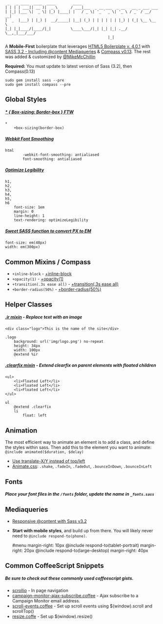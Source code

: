
     _   _ ____  ____  ____        ____                                    
    | | | | ___|| __ )|  _ \      / ___|___  _ __ ___  _ __   __ _ ___ ___ 
    | |_| |___ \|  _ \| |_) |____| |   / _ \| '_ ` _ \| '_ \ / _` / __/ __|
    |  _  |___) | |_) |  __/_____| |__| (_) | | | | | | |_) | (_| \__ \__ \
    |_| |_|____/|____/|_|         \____\___/|_| |_| |_| .__/ \__,_|___/___/
                                                   |_|                  
    
A **Mobile-First** boilerplate that leverages [HTML5 Boilerplate v. 4.0.1](http://html5boilerplate.com) with [SASS 3.2 - Including @content Mediaqueries](http://sass-lang.com/) & [Compass v0.13](http://compass-style.org/).
The rest was added & customized by [@MikeMcChillin](https://twitter.com/mikemcchillin)

**Required:** 
You must update to latest version of Sass (3.2), then Compass(0.13)

    sudo gem install sass --pre
    sudo gem install compass --pre


## Global Styles
##### [* { Box-sizing: Border-box } FTW](http://paulirish.com/2012/box-sizing-border-box-ftw/)

    *
        +box-sizing(border-box)

##### [Webkit Font Smoothing](http://maxvoltar.com/archive/-webkit-font-smoothing)

    html
            -webkit-font-smoothing: antialiased
            font-smoothing: antialiased

##### [Optimize Legibility](http://www.usabilitypost.com/2012/11/06/optimize-legibility/)

    h1,
    h2,
    h3,
    h4,
    h5,
    h6
        font-size: 1em
        margin: 0
        line-height: 1
        text-rendering: optimizeLegibility


##### [Sweet SASS function to convert PX to EM](http://www.pjmccormick.com/sweet-sass-function-convert-px-em)

    font-size: em(48px)
    width: em(300px)


## Common Mixins / Compass

* `+inline-block` - [+inline-block](http://compass-style.org/reference/compass/css3/inline_block/)
* `+opacity(1)` - [+opacity(1)](http://compass-style.org/reference/compass/css3/opacity/)
* `+transition(.3s ease all)` - [+transition(.3s ease all)](http://compass-style.org/reference/compass/css3/transition/)
* `+border-radius(50%)` - [+border-radius(50%)](http://compass-style.org/reference/compass/css3/border_radius/)
    

## Helper Classes

##### [.ir mixin](https://github.com/h5bp/html5-boilerplate/blob/master/doc/css.md#ir) - Replace text with an image

    <div class="logo">This is the name of the site</div>

    .logo
        background: url('img/logo.png') no-repeat
        height: 34px
        width: 100px
        @extend %ir

##### [.clearfix mixin](http://stackoverflow.com/questions/7154705/sass-scss-mixin-for-clearfix-best-approach/7154716#7154716) - Extend clearfix on parent elements with floated children

    <ul>
        <li>Floated Left</li>
        <li>Floated Left</li>
        <li>Floated Left</li>
    </ul>

    ul
        @extend .clearfix
        li
            float: left

## Animation

The most efficient way to animate an element is to add a class, and define the styles within sass. Then add this to the element you want to animate: `@include animated($duration, $delay)`
* [Use translate-X/Y instead of top/left](http://paulirish.com/2012/why-moving-elements-with-translate-is-better-than-posabs-topleft/)
* [Animate.css](http://daneden.me/animate/): `.shake`, `.fadeIn`, `.fadeOut`, `.bounceInDown`, `.bounceInLeft`


## Fonts

##### Place your font files in the `/fonts` folder, update the name in `_fonts.sass`

## Mediaqueries

* [Responsive @content with Sass v3.2](http://blog.divshot.com/post/29552945105/useful-sass-mixins-for-responsive-design-font-sizing)
* **Start with mobile styles**, and build up from there. You will likely never need to `@include respond-to(phone)`.

    #menu
        margin-right: 10px
        @include respond-to(tablet-portrait)
            margin-right: 20px
        @include respond-to(large-desktop)
            margin-right: 40px

## Common CoffeeScript Snippets
##### Be sure to check out these commonly used coffeescript gists.
* [scrollio](https://gist.github.com/MikeMcChillin/5333739) - In page navigation
* [campaign-monitor-ajax-subscribe.coffee](https://gist.github.com/MikeMcChillin/5333820) - Ajax subscribe to a Campaign Monitor email address.
* [scroll-events.coffee](https://gist.github.com/MikeMcChillin/5333753) - Set up scroll events using $(window).scroll and scrollTop()
* [resize.coffe](https://gist.github.com/MikeMcChillin/5333787) - Set up $(window).resize()

